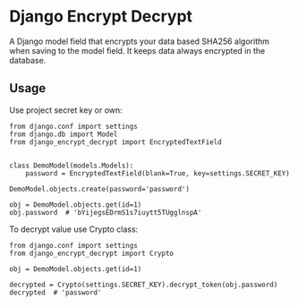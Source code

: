 # Django Encrypt Decrypt
 
A Django model field that encrypts your data based SHA256 algorithm when saving to the model field. It keeps data always encrypted in the database.

## Usage


Use project secret key or own:

```
from django.conf import settings
from django.db import Model
from django_encrypt_decrypt import EncryptedTextField


class DemoModel(models.Models):
    password = EncryptedTextField(blank=True, key=settings.SECRET_KEY)
```

```
DemoModel.objects.create(password='password')
```

```
obj = DemoModel.objects.get(id=1)
obj.password  # 'bYijegsEDrmS1s7iuytt5TUgglnspA'
```

To decrypt value use Crypto class:

```
from django.conf import settings
from django_encrypt_decrypt import Crypto

obj = DemoModel.objects.get(id=1)

decrypted = Crypto(settings.SECRET_KEY).decrypt_token(obj.password)
decrypted  # 'password'
```
